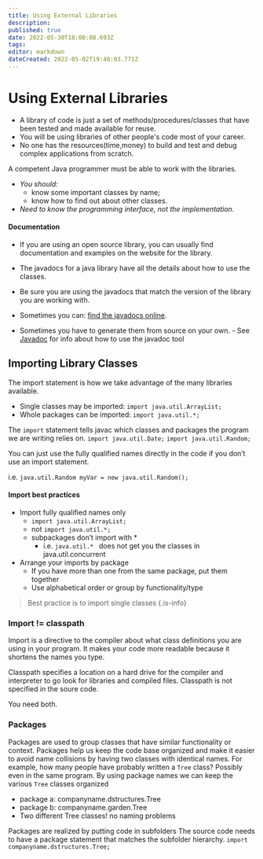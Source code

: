 ```yaml
---
title: Using External Libraries
description: 
published: true
date: 2022-05-30T18:00:08.693Z
tags: 
editor: markdown
dateCreated: 2022-05-02T19:48:03.771Z
---
```


# Using External Libraries

* A library of code is just a set of methods/procedures/classes that have been tested and made available for reuse.
* You will be using libraries of other people's code most of your career.  
* No one has the resources(time,money) to build and test and debug complex applications from scratch. 

A competent Java programmer must be able to work with the libraries.
- *You should:*
	- know some important classes by name;
  - know how to find out about other classes.
- *Need to know the programming interface, not the implementation.*


#### **Documentation**

* If you are using an open source library,  you can usually find documentation and examples on the website for the library.  

* The javadocs for a java library have all the details about how to use the classes.   
* Be sure you are using the javadocs that match the version of the library you are working with.    
* Sometimes you can: [find the javadocs online](http://localhost:8000/docs/api/index.html).
* Sometimes you have to generate them from source on your own.
		- See [Javadoc](/tools/javadocs) for info about how to use the javadoc tool

  
## Importing Library Classes

The import statement is how we take advantage of the many libraries available.

- Single classes may be imported:
`import java.util.ArrayList;
`
- Whole packages can be imported:
`import java.util.*;`


The `import` statement tells javac which classes and packages the program we are writing relies on.
`import java.util.Date;`
`import java.util.Random;`

You can just use the fully qualified names directly in the code if you don’t use an import statement.

i.e. `java.util.Random myVar = new java.util.Random();`

#### Import best practices
- Import fully qualified names only
  - `import java.util.ArrayList;`
  - not `import java.util.*;`
  - subpackages don’t import with * 
    - i.e. `java.util.* ` does not get you the classes in java.util.concurrent
- Arrange your imports by package
  - If you have more than one from the same package, put them together
  - Use alphabetical order or group by functionality/type

> Best practice is to import single classes 
{.is-info}
### Import != classpath

Import is a directive to the compiler about what class definitions you are using in your program. It makes your code more readable because it shortens the names you type.

Classpath specifies a location on a hard drive for the compiler and interpreter to go look for libraries and compiled files. Classpath is not specified in the soure code.

You need both.

### Packages
Packages are used to group classes that have similar functionality or context. Packages help us keep the code base organized and make it easier to avoid name collisions by having two classes with identical names.
For example, how many people have probably written a `Tree` class? Possibly even in the same program.  By using package names we can keep the various `Tree` classes organized
  - package a:  companyname.dstructures.Tree
  - package b: companyname.garden.Tree
  - Two different Tree classes!  no naming problems
  
Packages are realized by putting code in subfolders
The source code needs to have a package statement that matches the subfolder hierarchy.
`import companyname.dstructures.Tree;`



  